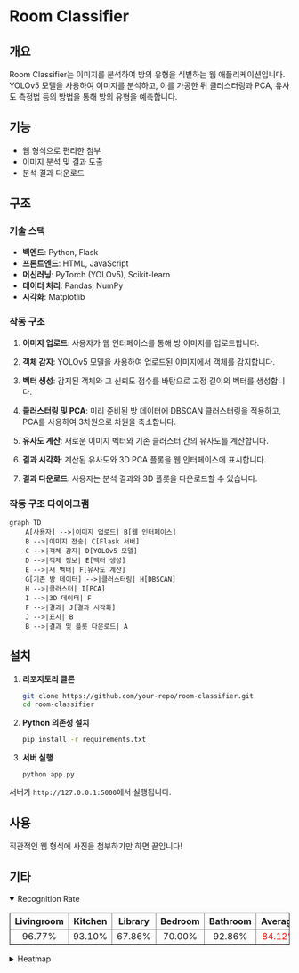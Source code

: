 # Room Classifier


## 개요

Room Classifier는 이미지를 분석하여 방의 유형을 식별하는 웹 애플리케이션입니다. YOLOv5 모델을 사용하여 이미지를 분석하고, 이를 가공한 뒤 클러스터링과 PCA, 유사도 측정법 등의 방법을 통해 방의 유형을 예측합니다.


## 기능

- 웹 형식으로 편리한 첨부
- 이미지 분석 및 결과 도출
- 분석 결과 다운로드


## 구조

### 기술 스택

- **백엔드**: Python, Flask
- **프론트엔드**: HTML, JavaScript
- **머신러닝**: PyTorch (YOLOv5), Scikit-learn
- **데이터 처리**: Pandas, NumPy
- **시각화**: Matplotlib

### 작동 구조

1. **이미지 업로드**: 사용자가 웹 인터페이스를 통해 방 이미지를 업로드합니다.

2. **객체 감지**: YOLOv5 모델을 사용하여 업로드된 이미지에서 객체를 감지합니다.

3. **벡터 생성**: 감지된 객체와 그 신뢰도 점수를 바탕으로 고정 길이의 벡터를 생성합니다.

4. **클러스터링 및 PCA**: 미리 준비된 방 데이터에 DBSCAN 클러스터링을 적용하고, PCA를 사용하여 3차원으로 차원을 축소합니다.

5. **유사도 계산**: 새로운 이미지 벡터와 기존 클러스터 간의 유사도를 계산합니다.

6. **결과 시각화**: 계산된 유사도와 3D PCA 플롯을 웹 인터페이스에 표시합니다.

7. **결과 다운로드**: 사용자는 분석 결과와 3D 플롯을 다운로드할 수 있습니다.

### 작동 구조 다이어그램

```mermaid
graph TD
    A[사용자] -->|이미지 업로드| B[웹 인터페이스]
    B -->|이미지 전송| C[Flask 서버]
    C -->|객체 감지| D[YOLOv5 모델]
    D -->|객체 정보| E[벡터 생성]
    E -->|새 벡터| F[유사도 계산]
    G[기존 방 데이터] -->|클러스터링| H[DBSCAN]
    H -->|클러스터| I[PCA]
    I -->|3D 데이터| F
    F -->|결과| J[결과 시각화]
    J -->|표시| B
    B -->|결과 및 플롯 다운로드| A
```


## 설치

1. **리포지토리 클론**

   ```bash
   git clone https://github.com/your-repo/room-classifier.git
   cd room-classifier
   ```

2. **Python 의존성 설치**

   ```bash
   pip install -r requirements.txt
   ```

3. **서버 실행**

   ```bash
   python app.py
   ```

서버가 `http://127.0.0.1:5000`에서 실행됩니다.


## 사용

직관적인 웹 형식에 사진을 첨부하기만 하면 끝입니다!


## 기타

<details open>
  <summary>Recognition Rate</summary>
  <table border="1" table-layout="fixed">
  	<th align="center">Livingroom</th>
  	<th align="center">Kitchen</th>
    <th align="center">Library</th>
  	<th align="center">Bedroom</th>
    <th align="center">Bathroom</th>
  	<th align="center">Average</th>
  	<tr align="center"><!-- 첫번째 줄 시작 -->
      <td>96.77%</td>
      <td>93.10%</td>
      <td>67.86%</td>
      <td>70.00%</td>
      <td>92.86%</td>
      <td>
        <span style="color:red">84.12%</span>
      </td>
  	</tr><!-- 첫번째 줄 끝 -->
  </table>
</details>

<details close>
  <summary>Heatmap</summary>
  분석에 사용된 자료를 볼 수 있습니다. heatmap 문서를 확인하세요.
</details>
